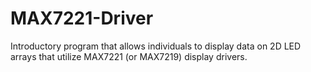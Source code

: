 # MAX7221-Driver

Introductory program that allows individuals to display data on 2D LED arrays that utilize MAX7221 (or MAX7219) display drivers.
